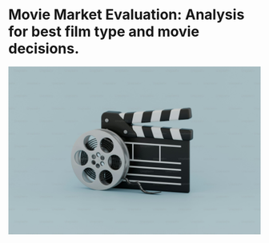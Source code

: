 # Movie Market Evaluation: Analysis for best film type and movie decisions.
![Alt text](premium_photo-1710409625244-e9ed7e98f67b.jpeg)
